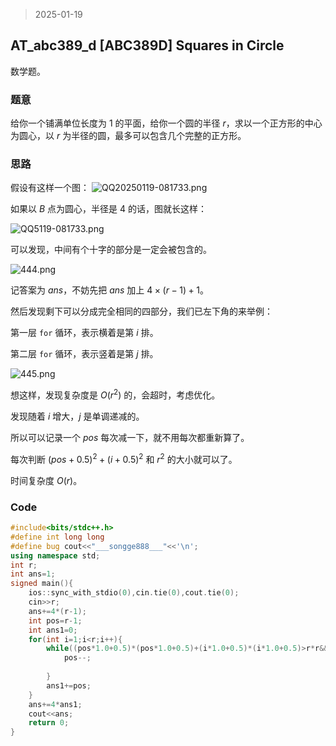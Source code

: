 > 2025-01-19

## AT_abc389_d [ABC389D] Squares in Circle

数学题。

### 题意

给你一个铺满单位长度为 $1$ 的平面，给你一个圆的半径 $r$，求以一个正方形的中心为圆心，以 $r$ 为半径的圆，最多可以包含几个完整的正方形。

### 思路

假设有这样一个图：
![QQ20250119-081733.png](https://s2.loli.net/2025/01/19/cDNp6SjqTyLKx8d.png)

如果以 $B$ 点为圆心，半径是 $4$ 的话，图就长这样：

![QQ5119-081733.png](https://s2.loli.net/2025/01/19/CFy9DsIhb6LgQZJ.png)

可以发现，中间有个十字的部分是一定会被包含的。

![444.png](https://s2.loli.net/2025/01/19/sC3SgWw5rKZeUqY.png)

记答案为 $ans$，不妨先把 $ans$ 加上 $4\times (r-1)+1$。

然后发现剩下可以分成完全相同的四部分，我们已左下角的来举例：

第一层 `for` 循环，表示横着是第 $i$ 排。

第二层 `for` 循环，表示竖着是第 $j$ 排。

![445.png](https://s2.loli.net/2025/01/19/JEL9RqSyZlu5k3Y.png)

想这样，发现复杂度是 $O(r^2)$ 的，会超时，考虑优化。

发现随着 $i$ 增大，$j$ 是单调递减的。

所以可以记录一个 $pos$ 每次减一下，就不用每次都重新算了。

每次判断 $(pos+0.5)^2+(i+0.5)^2$ 和 $r^2$ 的大小就可以了。

时间复杂度 $O(r)$。

### Code

```c++
#include<bits/stdc++.h>
#define int long long
#define bug cout<<"___songge888___"<<'\n';
using namespace std;
int r;
int ans=1;
signed main(){
	ios::sync_with_stdio(0),cin.tie(0),cout.tie(0);
	cin>>r;
	ans+=4*(r-1);
	int pos=r-1;
	int ans1=0;
	for(int i=1;i<r;i++){
		while((pos*1.0+0.5)*(pos*1.0+0.5)+(i*1.0+0.5)*(i*1.0+0.5)>r*r&&pos>0){
			pos--;
			
		}
		ans1+=pos;
	}
	ans+=4*ans1;
	cout<<ans;
	return 0;
}
```